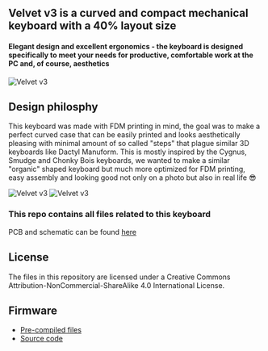 ## Velvet v3 is a curved and compact mechanical keyboard with a 40% layout size  
#### Elegant design and excellent ergonomics - the keyboard is designed specifically to meet your needs for productive, comfortable work at the PC and, of course, aesthetics

![Velvet v3](images/01.jpg)

## Design philosphy
This keyboard was made with FDM printing in mind, the goal was to make a perfect curved case that can be easily printed and looks aesthetically pleasing with minimal amount of so called "steps" that plague similar 3D keyboards like Dactyl Manuform. This is mostly inspired by the Cygnus, Smudge and Chonky Bois keyboards, we wanted to make a similar "organic" shaped keyboard but much more optimized for FDM printing, easy assembly and looking good not only on a photo but also in real life 😎

![Velvet v3](images/02.jpg)
![Velvet v3](images/03.jpg)

### This repo contains all files related to this keyboard
PCB and schematic can be found [here](https://oshwlab.com/yuriiq/velvet_v3)

## License 

The files in this repository are licensed under a Creative Commons Attribution-NonCommercial-ShareAlike 4.0 International License.

## Firmware
- [Pre-compiled files][1]
- [Source code][2]

[1]: https://github.com/ergohaven/keymap_hub
[2]: https://github.com/ergohaven/vial-qmk/tree/vial/keyboards/ergohaven
